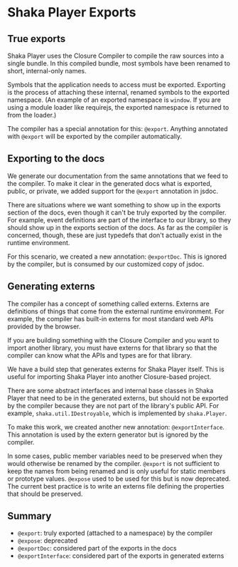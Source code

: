 # Shaka Player Exports

## True exports

Shaka Player uses the Closure Compiler to compile the raw sources into a single
bundle.  In this compiled bundle, most symbols have been renamed to short,
internal-only names.

Symbols that the application needs to access must be exported.  Exporting is the
process of attaching these internal, renamed symbols to the exported namespace.
(An example of an exported namespace is `window`.  If you are using a module
loader like requirejs, the exported namespace is returned to from the loader.)

The compiler has a special annotation for this: `@export`.  Anything annotated
with `@export` will be exported by the compiler automatically.


## Exporting to the docs

We generate our documentation from the same annotations that we feed to the
compiler.  To make it clear in the generated docs what is exported, public, or
private, we added support for the `@export` annotation in jsdoc.

There are situations where we want something to show up in the exports section
of the docs, even though it can't be truly exported by the compiler.  For
example, event definitions are part of the interface to our library, so they
should show up in the exports section of the docs.  As far as the compiler is
concerned, though, these are just typedefs that don't actually exist in the
runtime environment.

For this scenario, we created a new annotation: `@exportDoc`.  This is ignored
by the compiler, but is consumed by our customized copy of jsdoc.


## Generating externs

The compiler has a concept of something called externs.  Externs are definitions
of things that come from the external runtime environment.  For example, the
compiler has built-in externs for most standard web APIs provided by the
browser.

If you are building something with the Closure Compiler and you want to import
another library, you must have externs for that library so that the compiler can
know what the APIs and types are for that library.

We have a build step that generates externs for Shaka Player itself.  This is
useful for importing Shaka Player into another Closure-based project.

There are some abstract interfaces and internal base classes in Shaka Player
that need to be in the generated externs, but should not be exported by the
compiler because they are not part of the library's public API.  For example,
`shaka.util.IDestroyable`, which is implemented by `shaka.Player`.

To make this work, we created another new annotation: `@exportInterface`.  This
annotation is used by the extern generator but is ignored by the compiler.

In some cases, public member variables need to be preserved when they would
otherwise be renamed by the compiler. `@export` is not sufficient to keep the
names from being renamed and is only useful for static members or prototype
values. `@expose` used to be used for this but is now deprecated. The current
best practice is to write an externs file defining the properties that should
be preserved.


## Summary

 - `@export`: truly exported (attached to a namespace) by the compiler
 - `@expose`: deprecated
 - `@exportDoc`: considered part of the exports in the docs
 - `@exportInterface`: considered part of the exports in generated externs

